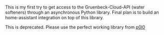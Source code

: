 This is my first try to get access to the Gruenbeck-Cloud-API (water softeners) through an asynchronous Python library. Final plan is to build an home-assistant integration on top of this library.

This is deprecated. Please use the perfect working library from [p0l0](https://github.com/p0l0/pygruenbeck_cloud)
